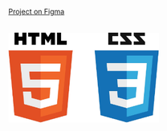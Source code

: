 [Project on Figma](<https://www.figma.com/file/oTYBECAN79dXy19hzWObO4/Web-Studio-(Version-2.1)?node-id=1%3A3330>)
  <br /> <br /> <br />
<img src="./html-css.png" alt="html-css" width="300">
